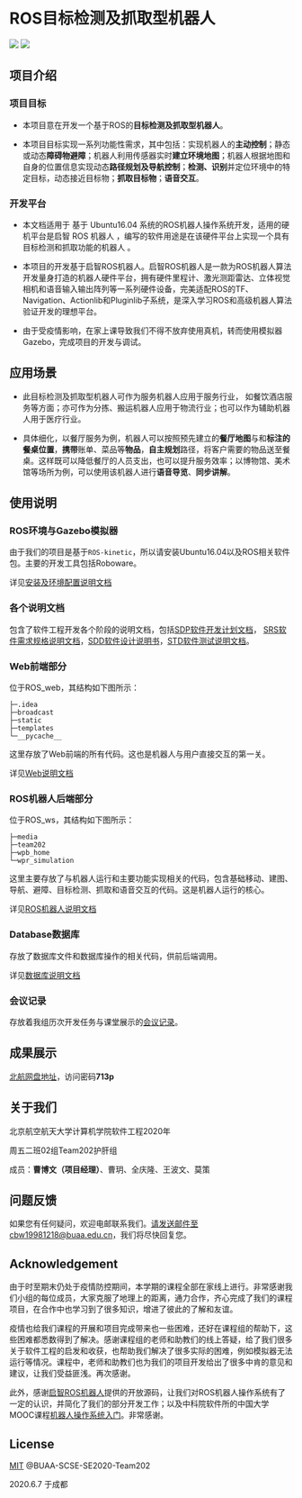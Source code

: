 

# ROS目标检测及抓取型机器人

![](https://img.shields.io/badge/version-1.01-orange.svg)  ![](https://img.shields.io/badge/license-MIT-Green.svg)

## 项目介绍

### 项目目标

- 本项目意在开发一个基于ROS的**目标检测及抓取型机器人**。


- 本项目目标实现一系列功能性需求，其中包括：实现机器人的**主动控制**；静态或动态**障碍物避障**；机器人利用传感器实时**建立环境地图**；机器人根据地图和自身的位置信息实现动态**路径规划及导航控制**；**检测、识别**并定位环境中的特定目标，动态接近目标物；**抓取目标物**；**语音交互**。


### 开发平台

- 本文档适用于 基于 Ubuntu16.04 系统的ROS机器人操作系统开发，适用的硬机平台是启智 ROS 机器人 ，编写的软件用途是在该硬件平台上实现一个具有目标检测和抓取功能的机器人 。


- 本项目的开发基于启智ROS机器人。启智ROS机器人是一款为ROS机器人算法开发量身打造的机器人硬件平台，拥有硬件里程计、激光测距雷达、立体视觉相机和语音输入输出阵列等一系列硬件设备，完美适配ROS的TF、Navigation、Actionlib和Pluginlib子系统，是深入学习ROS和高级机器人算法验证开发的理想平台。


- 由于受疫情影响，在家上课导致我们不得不放弃使用真机，转而使用模拟器Gazebo，完成项目的开发与调试。


## 应用场景

- 此目标检测及抓取型机器人可作为服务机器人应用于服务行业， 如餐饮酒店服务等方面；亦可作为分拣、搬运机器人应用于物流行业；也可以作为辅助机器人用于医疗行业。


- 具体细化，以餐厅服务为例，机器人可以按照预先建立的**餐厅地图**与和**标注的餐桌位置**，**携带**账单、菜品等**物品**，**自主规划**路径，将客户需要的物品送至餐桌。这样既可以降低餐厅的人员支出，也可以提升服务效率；以博物馆、美术馆等场所为例，可以使用该机器人进行**语音导览**、**同步讲解**。


## 使用说明

### ROS环境与Gazebo模拟器

由于我们的项目是基于`ROS-kinetic`，所以请安装Ubuntu16.04以及ROS相关软件包。主要的开发工具包括Roboware。

详见[安装及环境配置说明文档](./install.md)

### 各个说明文档

包含了软件工程开发各个阶段的说明文档，包括[SDP软件开发计划文档](./SDP/)， [SRS软件需求规格说明文档](./SRS)，[SDD软件设计说明书](./SDD/)，[STD软件测试说明文档](./STD/)。

### Web前端部分

位于ROS_web，其结构如下图所示：

```
├─.idea
├─broadcast
├─static
├─templates
└─__pycache__
```

这里存放了Web前端的所有代码。这也是机器人与用户直接交互的第一关。

详见[Web说明文档](./ROS_web/README.md)

### ROS机器人后端部分

位于ROS_ws，其结构如下图所示：

```
├─media
├─team202
├─wpb_home
└─wpr_simulation
```

这里主要存放了与机器人运行和主要功能实现相关的代码，包含基础移动、建图、导航、避障、目标检测、抓取和语音交互的代码。这是机器人运行的核心。

详见[ROS机器人说明文档](./ROS_ws/README.md)

### Database数据库

存放了数据库文件和数据库操作的相关代码，供前后端调用。

详见[数据库说明文档](./database/README.md)

### 会议记录

存放着我组历次开发任务与课堂展示的[会议记录](./会议记录/)。

## 成果展示

[北航网盘地址](https://bhpan.buaa.edu.cn:443/link/E385686582DB9477E8316FD609B9099D)，访问密码**713p**

## 关于我们

北京航空航天大学计算机学院软件工程2020年

周五二班02组Team202护肝组

成员：**曹博文（项目经理）**、曹玥、全庆隆、王波文、莫策

## 问题反馈

如果您有任何疑问，欢迎电邮联系我们。请发送邮件至cbw19981218@buaa.edu.cn，我们将尽快回复您。

## Acknowledgement

由于时至期末仍处于疫情防控期间，本学期的课程全部在家线上进行。非常感谢我们小组的每位成员，大家克服了地理上的距离，通力合作，齐心完成了我们的课程项目，在合作中也学习到了很多知识，增进了彼此的了解和友谊。

疫情也给我们课程的开展和项目完成带来也一些困难，还好在课程组的帮助下，这些困难都悉数得到了解决。感谢课程组的老师和助教们的线上答疑，给了我们很多关于软件工程的启发和收获，也帮助我们解决了很多实际的困难，例如模拟器无法运行等情况。课程中，老师和助教们也为我们的项目开发给出了很多中肯的意见和建议，让我们受益匪浅。再次感谢。

此外，感谢[启智ROS机器人](https://github.com/6-robot/wpb_home)提供的开放源码，让我们对ROS机器人操作系统有了一定的认识，并简化了我们的部分开发工作；以及中科院软件所的中国大学MOOC课程[机器人操作系统入门](https://www.icourse163.org/course/ISCAS-1002580008)。非常感谢。

## License

[MIT](./LICENSE) @BUAA-SCSE-SE2020-Team202



2020.6.7 于成都


